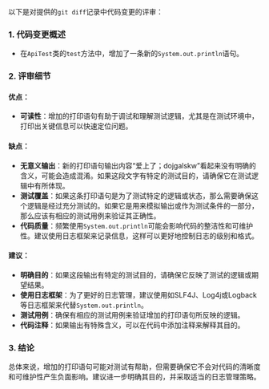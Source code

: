 以下是对提供的`git diff`记录中代码变更的评审：

### 1. 代码变更概述
- 在`ApiTest`类的`test`方法中，增加了一条新的`System.out.println`语句。

### 2. 评审细节

#### 优点：
- **可读性**：增加的打印语句有助于调试和理解测试逻辑，尤其是在测试环境中，打印出关键信息可以快速定位问题。

#### 缺点：
- **无意义输出**：新的打印语句输出内容“爱上了；dojgalskw”看起来没有明确的含义，可能会造成混淆。如果这段文字有特定的测试目的，请确保它在测试逻辑中有所体现。
- **测试覆盖**：如果这条打印语句是为了测试特定的逻辑或状态，那么需要确保这个逻辑是经过充分测试的。如果它是用来模拟输出或作为测试条件的一部分，那么应该有相应的测试用例来验证其正确性。
- **代码质量**：频繁使用`System.out.println`可能会影响代码的整洁性和可维护性。建议使用日志框架来记录信息，这样可以更好地控制日志的级别和格式。

#### 建议：
- **明确目的**：如果这段输出有特定的测试目的，请确保它反映了测试的逻辑或期望结果。
- **使用日志框架**：为了更好的日志管理，建议使用如SLF4J、Log4j或Logback等日志框架来代替`System.out.println`。
- **测试用例**：确保有相应的测试用例来验证增加的打印语句所反映的逻辑。
- **代码注释**：如果输出有特殊含义，可以在代码中添加注释来解释其目的。

### 3. 结论
总体来说，增加的打印语句可能对测试有帮助，但需要确保它不会对代码的清晰度和可维护性产生负面影响。建议进一步明确其目的，并采取适当的日志管理策略。